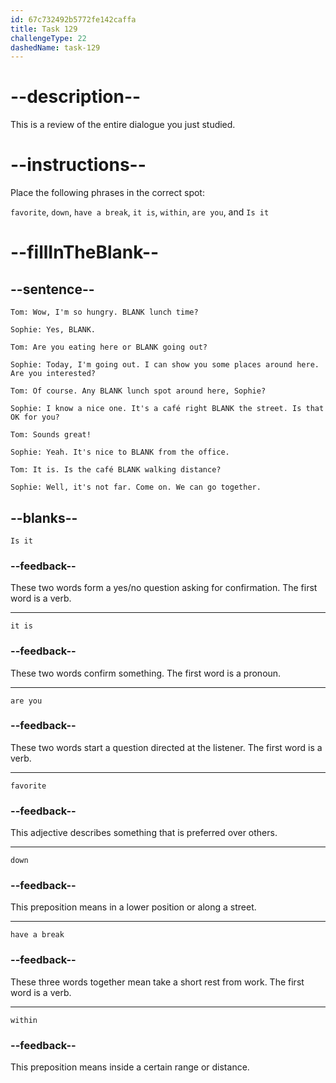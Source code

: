 ```yaml
---
id: 67c732492b5772fe142caffa
title: Task 129
challengeType: 22
dashedName: task-129
---
```

<!-- REVIEW -->

# --description--  

This is a review of the entire dialogue you just studied.  

# --instructions--  

Place the following phrases in the correct spot:  

`favorite`, `down`, `have a break`, `it is`, `within`, `are you`, and `Is it`  

# --fillInTheBlank--  

## --sentence--  

`Tom: Wow, I'm so hungry. BLANK lunch time?`  

`Sophie: Yes, BLANK.`  

`Tom: Are you eating here or BLANK going out?`  

`Sophie: Today, I'm going out. I can show you some places around here. Are you interested?`  

`Tom: Of course. Any BLANK lunch spot around here, Sophie?`  

`Sophie: I know a nice one. It's a café right BLANK the street. Is that OK for you?`  

`Tom: Sounds great!`  

`Sophie: Yeah. It's nice to BLANK from the office.`  

`Tom: It is. Is the café BLANK walking distance?`  

`Sophie: Well, it's not far. Come on. We can go together.`  

## --blanks--  

`Is it`  

### --feedback--  

These two words form a yes/no question asking for confirmation. The first word is a verb.  

---

`it is`  

### --feedback--  

These two words confirm something. The first word is a pronoun.  

---

`are you`  

### --feedback--  

These two words start a question directed at the listener. The first word is a verb.  

---

`favorite`  

### --feedback--  

This adjective describes something that is preferred over others.  

---

`down`  

### --feedback--  

This preposition means in a lower position or along a street.  

---

`have a break`  

### --feedback--  

These three words together mean take a short rest from work. The first word is a verb.  

---

`within`  

### --feedback--  

This preposition means inside a certain range or distance.  
